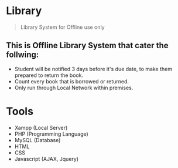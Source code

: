 # Library
> Library System for Offline use only

## This is Offline Library System that cater the follwing: 
- Student will be notified 3 days before it's due date, to make them prepared to return the book.
- Count every book that is borrowed or returned.
- Only run through Local Network within premises. 

# Tools 
- Xampp (Local Server)
- PHP (Programming Language)
- MySQL (Database)
- HTML
- CSS 
- Javascript (AJAX, Jquery)
